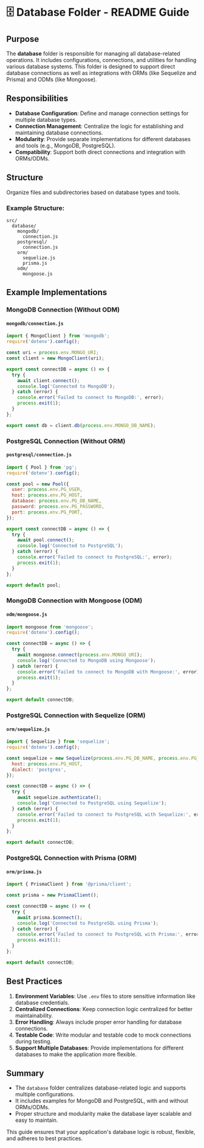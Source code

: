 # 🗄️ Database Folder - README Guide

## Purpose
The **database** folder is responsible for managing all database-related operations. It includes configurations, connections, and utilities for handling various database systems. This folder is designed to support direct database connections as well as integrations with ORMs (like Sequelize and Prisma) and ODMs (like Mongoose).

## Responsibilities
- **Database Configuration**: Define and manage connection settings for multiple database types.
- **Connection Management**: Centralize the logic for establishing and maintaining database connections.
- **Modularity**: Provide separate implementations for different databases and tools (e.g., MongoDB, PostgreSQL).
- **Compatibility**: Support both direct connections and integration with ORMs/ODMs.

## Structure
Organize files and subdirectories based on database types and tools.

### Example Structure:
```
src/
  database/
    mongodb/
      connection.js
    postgresql/
      connection.js
    orm/
      sequelize.js
      prisma.js
    odm/
      mongoose.js
```

## Example Implementations

### MongoDB Connection (Without ODM)
#### `mongodb/connection.js`
```js
import { MongoClient } from 'mongodb';
require('dotenv').config();

const uri = process.env.MONGO_URI;
const client = new MongoClient(uri);

export const connectDB = async () => {
  try {
    await client.connect();
    console.log('Connected to MongoDB');
  } catch (error) {
    console.error('Failed to connect to MongoDB:', error);
    process.exit(1);
  }
};

export const db = client.db(process.env.MONGO_DB_NAME);
```

### PostgreSQL Connection (Without ORM)
#### `postgresql/connection.js`
```js
import { Pool } from 'pg';
require('dotenv').config();

const pool = new Pool({
  user: process.env.PG_USER,
  host: process.env.PG_HOST,
  database: process.env.PG_DB_NAME,
  password: process.env.PG_PASSWORD,
  port: process.env.PG_PORT,
});

export const connectDB = async () => {
  try {
    await pool.connect();
    console.log('Connected to PostgreSQL');
  } catch (error) {
    console.error('Failed to connect to PostgreSQL:', error);
    process.exit(1);
  }
};

export default pool;
```

### MongoDB Connection with Mongoose (ODM)
#### `odm/mongoose.js`
```js
import mongoose from 'mongoose';
require('dotenv').config();

const connectDB = async () => {
  try {
    await mongoose.connect(process.env.MONGO_URI);
    console.log('Connected to MongoDB using Mongoose');
  } catch (error) {
    console.error('Failed to connect to MongoDB with Mongoose:', error);
    process.exit(1);
  }
};

export default connectDB;
```

### PostgreSQL Connection with Sequelize (ORM)
#### `orm/sequelize.js`
```js
import { Sequelize } from 'sequelize';
require('dotenv').config();

const sequelize = new Sequelize(process.env.PG_DB_NAME, process.env.PG_USER, process.env.PG_PASSWORD, {
  host: process.env.PG_HOST,
  dialect: 'postgres',
});

const connectDB = async () => {
  try {
    await sequelize.authenticate();
    console.log('Connected to PostgreSQL using Sequelize');
  } catch (error) {
    console.error('Failed to connect to PostgreSQL with Sequelize:', error);
    process.exit(1);
  }
};

export default connectDB;
```

### PostgreSQL Connection with Prisma (ORM)
#### `orm/prisma.js`
```js
import { PrismaClient } from '@prisma/client';

const prisma = new PrismaClient();

const connectDB = async () => {
  try {
    await prisma.$connect();
    console.log('Connected to PostgreSQL using Prisma');
  } catch (error) {
    console.error('Failed to connect to PostgreSQL with Prisma:', error);
    process.exit(1);
  }
};

export default connectDB;
```

## Best Practices
1. **Environment Variables**: Use `.env` files to store sensitive information like database credentials.
2. **Centralized Connections**: Keep connection logic centralized for better maintainability.
3. **Error Handling**: Always include proper error handling for database connections.
4. **Testable Code**: Write modular and testable code to mock connections during testing.
5. **Support Multiple Databases**: Provide implementations for different databases to make the application more flexible.

## Summary
- The `database` folder centralizes database-related logic and supports multiple configurations.
- It includes examples for MongoDB and PostgreSQL, with and without ORMs/ODMs.
- Proper structure and modularity make the database layer scalable and easy to maintain.

This guide ensures that your application's database logic is robust, flexible, and adheres to best practices.
